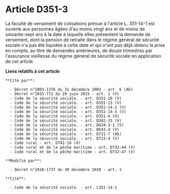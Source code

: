 # Article D351-3

La faculté de versement de cotisations prévue à l'article L. 351-14-1 est ouverte aux personnes âgées d'au moins vingt ans et
de moins de soixante-sept ans à la date à laquelle elles présentent la demande de versement, dont la pension de retraite dans
le régime général de sécurité sociale n'a pas été liquidée à cette date et qui n'ont pas déjà obtenu la prise en compte, au
titre de demandes antérieures, de douze trimestres par l'assurance vieillesse du régime général de sécurité sociale en
application de cet article.

**Liens relatifs à cet article**

	**Cité par**:

	  - Décret n°2003-1376 du 31 décembre 2003 - art. 6 (Ab)
	  - Décret n°2015-772 du 29 juin 2015 - art. 1 (V)
	  - Code de la sécurité sociale. - art. D351-10 (V)
	  - Code de la sécurité sociale. - art. D351-13 (V)
	  - Code de la sécurité sociale. - art. D351-14-2 (V)
	  - Code de la sécurité sociale. - art. D351-14-3 (V)
	  - Code de la sécurité sociale. - art. D351-4 (V)
	  - Code de la sécurité sociale. - art. D382-33 (V)
	  - Code de la sécurité sociale. - art. D634-3-1 (V)
	  - Code de la sécurité sociale. - art. D643-4 (V)
	  - Code de la sécurité sociale. - art. D721-7 (Ab)
	  - Code de la sécurité sociale. - art. D723-4 (V)
	  - Code rural - art. D742-18 (V)
	  - Code rural et de la pêche maritime - art. D732-44 (V)
	  - Code rural et de la pêche maritime - art. D732-47 (V)

	**Modifié par**:

	  - Décret n°2010-1737 du 30 décembre 2010 - art. 1

	**Cite**:

	  - Code de la sécurité sociale. - art. L351-14-1
